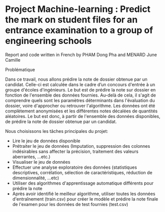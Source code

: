 # Project Machine-learning : Predict the mark on student files for an entrance examination to a group of engineering schools

Report and code written in French by PHAM Dong Pha and MENARD June Camille

Problématique 

Dans ce travail, nous allons prédire la note de dossier obtenue par un candidat. Celle-ci est calculée dans le cadre d’un concours d'entrée à un groupe d'écoles d'ingénieurs. Le but est de prédire la note sur dossier en fonction de l'ensemble des données fournies. Au-delà de cela, il s'agit de comprendre quels sont les paramètres déterminants dans l'évaluation du dossier, voire d'approcher ou retrouver l'algorithme. Les données ont été complètement anonymisées et les différentes notes décalées de quantités aléatoires. Le but est donc, à partir de l'ensemble des données disponibles, de prédire la note de dossier obtenue par un candidat.

Nous choisissons les tâches principales du projet:

- Lire le jeu de données disponible
- Prétraiter le jeu de données (Imputation, suppression des colonnes indésirables sans affecter la précision, traitement des valeurs aberrantes, …etc.)
- Visualiser le jeu de données
- Effectuer une analyse exploratoire des données (statistiques descriptives, corrélation, sélection de caractéristiques, réduction de dimensionnalité, …etc)
- Utiliser des algorithmes d'apprentissage automatique différents pour prédire la note
- Après avoir identifié le meilleur algorithme, utiliser toutes les données d'entraînement (train.csv) pour créer le modèle et prédire la note finale de l'examen pour les données de test fournies (test.csv)

